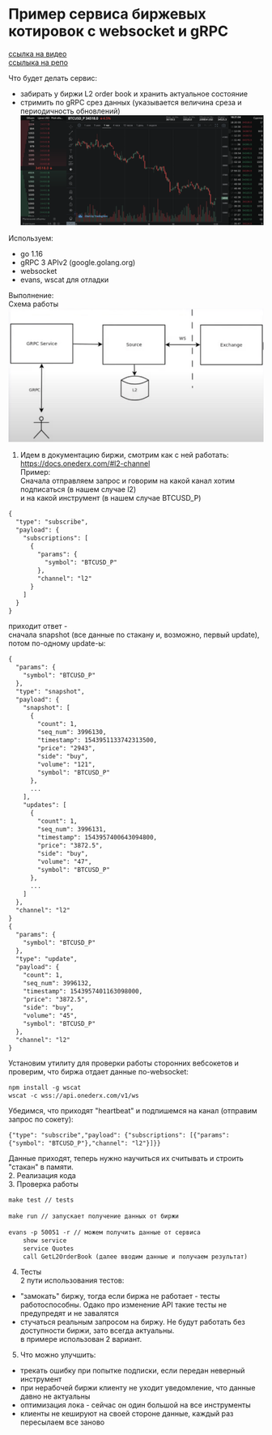 # Пример сервиса биржевых котировок с websocket и gRPC
[ссылка на видео](https://www.youtube.com/watch?v=OsXjDZ52dyQ)  
[ссылыка на репо](https://github.com/forward32/quotes)  
  
Что будет делать сервис:  
- забирать у биржи L2 order book и хранить актуальное состояние  
- стримить по gRPC срез данных (указывается величина среза и периодичность обновлений)  
![Скрин биржи](https://github.com/p-12s/own-golang-manual/blob/master/8-protobuf-grpc/otus-quotation-exchange/screen.png?raw=true)  

Используем:  
- go 1.16   
- gRPC 3 APIv2 (google.golang.org)   
- websocket  
- evans, wscat для отладки   
  
Выполнение:  
Схема работы  
![Схема работы](https://github.com/p-12s/own-golang-manual/blob/master/8-protobuf-grpc/otus-quotation-exchange/exchange.png?raw=true)

1. Идем в документацию биржи, смотрим как с ней работать:    
https://docs.onederx.com/#l2-channel  
Пример:  
Сначала отправляем запрос и говорим на какой канал хотим подписаться (в нашем случае l2)  
и на какой инструмент (в нашем случае BTCUSD_P)  
```
{
  "type": "subscribe",
  "payload": {
    "subscriptions": [
      {
        "params": {
          "symbol": "BTCUSD_P"
        },
        "channel": "l2"
      }
    ]
  }
}
```
приходит ответ -   
сначала snapshot (все данные по стакану и, возможно, первый update), потом по-одному update-ы:  
```
{
  "params": {
    "symbol": "BTCUSD_P"
  },
  "type": "snapshot",
  "payload": {
    "snapshot": [
      {
        "count": 1,
        "seq_num": 3996130,
        "timestamp": 1543951133742313500,
        "price": "2943",
        "side": "buy",
        "volume": "121",
        "symbol": "BTCUSD_P"
      },
      ...
    ],
    "updates": [
      {
        "count": 1,
        "seq_num": 3996131,
        "timestamp": 1543957400643094800,
        "price": "3872.5",
        "side": "buy",
        "volume": "47",
        "symbol": "BTCUSD_P"
      },
      ...
    ]
  },
  "channel": "l2"
}
{
  "params": {
    "symbol": "BTCUSD_P"
  },
  "type": "update",
  "payload": {
    "count": 1,
    "seq_num": 3996132,
    "timestamp": 1543957401163098000,
    "price": "3872.5",
    "side": "buy",
    "volume": "45",
    "symbol": "BTCUSD_P"
  },
  "channel": "l2"
}
```
Установим утилиту для проверки работы сторонних вебсокетов и проверим, что биржа отдает данные по-websocket:  
```
npm install -g wscat
wscat -c wss://api.onederx.com/v1/ws
```
Убедимся, что приходят "heartbeat" и подпишемся на канал (отправим запрос по сокету):  
```
{"type": "subscribe","payload": {"subscriptions": [{"params": {"symbol": "BTCUSD_P"},"channel": "l2"}]}}
```
Данные приходят, теперь нужно научиться их считывать и строить "стакан" в памяти.  
2. Реализация кода  
3. Проверка работы  
```
make test // tests

make run // запускает получение данных от биржи

evans -p 50051 -r // можем получить данные от сервиса
    show service
    service Quotes
    call GetL2OrderBook (далее вводим данные и получаем результат)
```
4. Тесты  
2 пути использования тестов:    
- "замокать" биржу, тогда если биржа не работает - тесты работоспособны. Одако про изменение API такие тесты не предупредят и не завалятся  
- стучаться реальным запросом на биржу. Не будут работать без доступности биржи, зато всегда актуальны.   
в примере использован 2 вариант.     
5. Что можно улучшить:    
- трекать ошибку при попытке подписки, если передан неверный инструмент  
- при нерабочей биржи клиенту не уходит уведомление, что данные давно не актуальны  
- оптимизация лока - сейчас он один большой на все инструменты  
- клиенты не кешируют на своей стороне данные, каждый раз пересылаем все заново  
